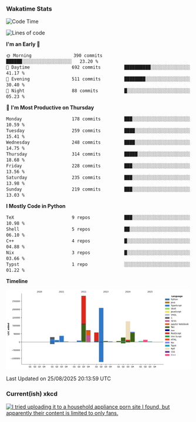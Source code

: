 ### Wakatime Stats
<!--START_SECTION:waka-->
![Code Time](http://img.shields.io/badge/Code%20Time-3%2C358%20hrs%2029%20mins-blue)

![Lines of code](https://img.shields.io/badge/From%20Hello%20World%20I%27ve%20Written-957.4%20thousand%20lines%20of%20code-blue)

**I'm an Early 🐤** 

```text
🌞 Morning                390 commits         ██████░░░░░░░░░░░░░░░░░░░   23.20 % 
🌆 Daytime                692 commits         ██████████░░░░░░░░░░░░░░░   41.17 % 
🌃 Evening                511 commits         ████████░░░░░░░░░░░░░░░░░   30.40 % 
🌙 Night                  88 commits          █░░░░░░░░░░░░░░░░░░░░░░░░   05.23 % 
```
📅 **I'm Most Productive on Thursday** 

```text
Monday                   178 commits         ███░░░░░░░░░░░░░░░░░░░░░░   10.59 % 
Tuesday                  259 commits         ████░░░░░░░░░░░░░░░░░░░░░   15.41 % 
Wednesday                248 commits         ████░░░░░░░░░░░░░░░░░░░░░   14.75 % 
Thursday                 314 commits         █████░░░░░░░░░░░░░░░░░░░░   18.68 % 
Friday                   228 commits         ███░░░░░░░░░░░░░░░░░░░░░░   13.56 % 
Saturday                 235 commits         ███░░░░░░░░░░░░░░░░░░░░░░   13.98 % 
Sunday                   219 commits         ███░░░░░░░░░░░░░░░░░░░░░░   13.03 % 
```


**I Mostly Code in Python** 

```text
TeX                      9 repos             ███░░░░░░░░░░░░░░░░░░░░░░   10.98 % 
Shell                    5 repos             ██░░░░░░░░░░░░░░░░░░░░░░░   06.10 % 
C++                      4 repos             █░░░░░░░░░░░░░░░░░░░░░░░░   04.88 % 
Nix                      3 repos             █░░░░░░░░░░░░░░░░░░░░░░░░   03.66 % 
Typst                    1 repo              ░░░░░░░░░░░░░░░░░░░░░░░░░   01.22 % 
```



**Timeline**

![Lines of Code chart](https://raw.githubusercontent.com/joshuajeschek/joshuajeschek/main/assets/bar_graph.png)


 Last Updated on 25/08/2025 20:13:59 UTC
<!--END_SECTION:waka-->

### Current(ish) xkcd
<a id="xkcd-a" title="I tried uploading it to a household appliance porn site I found, but apparently their content is limited to only fans." href="https://www.xkcd.com" target="_blank">
        <img align="center" id="xkcd-img" src="https://imgs.xkcd.com/comics/dual_roomba.png" alt="I tried uploading it to a household appliance porn site I found, but apparently their content is limited to only fans." height=300 />
</a>
